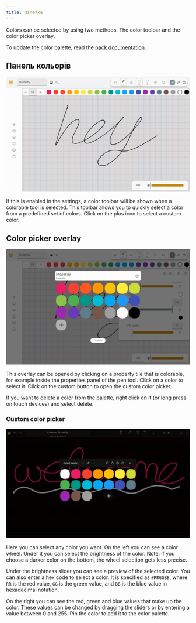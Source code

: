 ```yaml
---
title: Піпетка
---
```


Colors can be selected by using two methods: The color toolbar and the color picker overlay.

To update the color palette, read the [pack documentation](/docs/v2/pack).

## Панель кольорів

![Color toolbar](color_toolbar.png)

If this is enabled in the settings, a color toolbar will be shown when a colorable tool is selected. This toolbar allows you to quickly select a color from a predefined set of colors. Click on the plus icon to select a custom color.

## Color picker overlay

![Color picker overlay](color_picker_overlay.png)

This overlay can be opened by clicking on a property tile that is colorable, for example inside the properties panel of the pen tool. Click on a color to select it. Click on the custom button to open the custom color picker.

If you want to delete a color from the palette, right click on it (or long press on touch devices) and select delete.

### Custom color picker

![Custom color picker](color_picker.png)

Here you can select any color you want. On the left you can see a color wheel. Under it you can select the brightness of the color.
Note: if you choose a darker color on the bottom, the wheel selection gets less precise.

Under the brightness slider you can see a preview of the selected color. You can also enter a hex code to select a color. It is specified as `#RRGGBB`, where `RR` is the red value, `GG` is the green value, and `BB` is the blue value in hexadecimal notation.

On the right you can see the red, green and blue values that make up the color. These values can be changed by dragging the sliders or by entering a value between 0 and 255. Pin the color to add it to the color palette.
